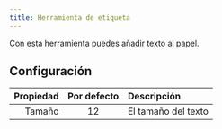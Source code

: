 ```yaml
---
title: Herramienta de etiqueta
---
```


Con esta herramienta puedes añadir texto al papel.

## Configuración

| Propiedad | Por defecto | Descripción         |
| --------: | :---------: | :------------------ |
|    Tamaño |      12     | El tamaño del texto |
